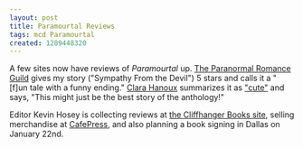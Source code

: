 ```yaml
---
layout: post
title: Paramourtal Reviews
tags: mcd Paramourtal
created: 1289448320
---
```

<!-- links checked 31-Jan-2015 -->

A few sites now have reviews of *Paramourtal* up.  [The Paranormal Romance Guild](https://web.archive.org/web/20111115214458/http://www.paranormalromanceguild.com/booksonreview2010.htm) gives my story ("Sympathy From the Devil") 5 stars and calls it a "[f]un tale with a funny ending."  [Clara Hanoux](http://clarahanoux.blogspot.com/search/label/review) summarizes it as ["cute"](http://clarahanoux.blogspot.com/2010/11/review-sympathy-from-devil-by-m-c.html) and says, "This might just be the best story of the anthology!"<!--break-->

Editor Kevin Hosey is collecting reviews at [the Cliffhanger Books site](http://www.cliffhangerbooks.com/reviews.html), selling merchandise at [CafePress](http://www.cafepress.com/CliffhangerBooks), and also planning a book signing in Dallas on January 22nd.
